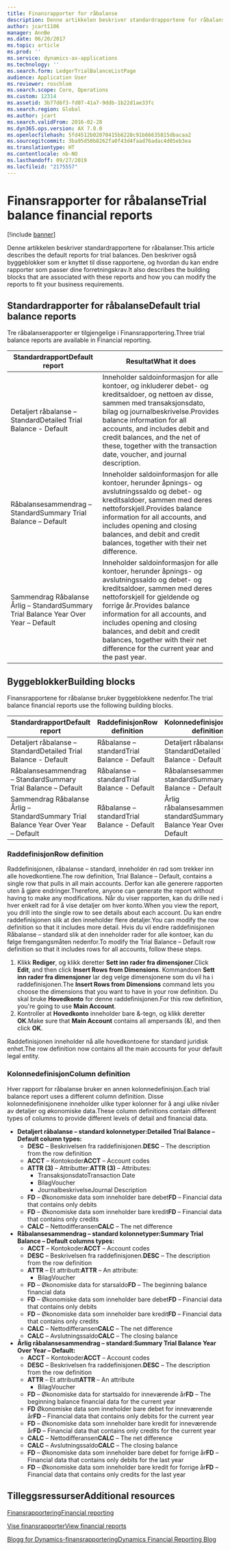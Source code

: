 ```yaml
---
title: Finansrapporter for råbalanse
description: Denne artikkelen beskriver standardrapportene for råbalanser. Den beskriver også byggeblokker som er knyttet til disse rapportene, og hvordan du kan endre rapporter som passer dine forretningskrav.
author: jcart1106
manager: AnnBe
ms.date: 06/20/2017
ms.topic: article
ms.prod: ''
ms.service: dynamics-ax-applications
ms.technology: ''
ms.search.form: LedgerTrialBalanceListPage
audience: Application User
ms.reviewer: roschlom
ms.search.scope: Core, Operations
ms.custom: 12314
ms.assetid: 3b77d6f3-fd07-41a7-9ddb-1b22d1ae33fc
ms.search.region: Global
ms.author: jcart
ms.search.validFrom: 2016-02-28
ms.dyn365.ops.version: AX 7.0.0
ms.openlocfilehash: 5fd4512b02070415b6228c91b66635815dbacaa2
ms.sourcegitcommit: 3ba95d50b8262fa0f43d4faad76adac4d05eb3ea
ms.translationtype: HT
ms.contentlocale: nb-NO
ms.lasthandoff: 09/27/2019
ms.locfileid: "2175557"
---
```

# <a name="trial-balance-financial-reports"></a><span data-ttu-id="da0f3-104">Finansrapporter for råbalanse</span><span class="sxs-lookup"><span data-stu-id="da0f3-104">Trial balance financial reports</span></span>

[!include [banner](../includes/banner.md)]

<span data-ttu-id="da0f3-105">Denne artikkelen beskriver standardrapportene for råbalanser.</span><span class="sxs-lookup"><span data-stu-id="da0f3-105">This article describes the default reports for trial balances.</span></span> <span data-ttu-id="da0f3-106">Den beskriver også byggeblokker som er knyttet til disse rapportene, og hvordan du kan endre rapporter som passer dine forretningskrav.</span><span class="sxs-lookup"><span data-stu-id="da0f3-106">It also describes the building blocks that are associated with these reports and how you can modify the reports to fit your business requirements.</span></span> 

<a name="default-trial-balance-reports"></a><span data-ttu-id="da0f3-107">Standardrapporter for råbalanse</span><span class="sxs-lookup"><span data-stu-id="da0f3-107">Default trial balance reports</span></span>
-----------------------------

<span data-ttu-id="da0f3-108">Tre råbalanserapporter er tilgjengelige i Finansrapportering.</span><span class="sxs-lookup"><span data-stu-id="da0f3-108">Three trial balance reports are available in Financial reporting.</span></span>

| <span data-ttu-id="da0f3-109">Standardrapport</span><span class="sxs-lookup"><span data-stu-id="da0f3-109">Default report</span></span>                                 | <span data-ttu-id="da0f3-110">Resultat</span><span class="sxs-lookup"><span data-stu-id="da0f3-110">What it does</span></span>                                                                                                                                                                                        |
|------------------------------------------------|-----------------------------------------------------------------------------------------------------------------------------------------------------------------------------------------------------|
| <span data-ttu-id="da0f3-111">Detaljert råbalanse – Standard</span><span class="sxs-lookup"><span data-stu-id="da0f3-111">Detailed Trial Balance - Default</span></span>               | <span data-ttu-id="da0f3-112">Inneholder saldoinformasjon for alle kontoer, og inkluderer debet- og kreditsaldoer, og nettoen av disse, sammen med transaksjonsdato, bilag og journalbeskrivelse.</span><span class="sxs-lookup"><span data-stu-id="da0f3-112">Provides balance information for all accounts, and includes debit and credit balances, and the net of these, together with the transaction date, voucher, and journal description.</span></span>                  |
| <span data-ttu-id="da0f3-113">Råbalansesammendrag – Standard</span><span class="sxs-lookup"><span data-stu-id="da0f3-113">Summary Trial Balance – Default</span></span>                | <span data-ttu-id="da0f3-114">Inneholder saldoinformasjon for alle kontoer, herunder åpnings- og avslutningssaldo og debet- og kreditsaldoer, sammen med deres nettoforskjell.</span><span class="sxs-lookup"><span data-stu-id="da0f3-114">Provides balance information for all accounts, and includes opening and closing balances, and debit and credit balances, together with their net difference.</span></span>                                        |
| <span data-ttu-id="da0f3-115">Sammendrag Råbalanse Årlig – Standard</span><span class="sxs-lookup"><span data-stu-id="da0f3-115">Summary Trial Balance Year Over Year – Default</span></span> | <span data-ttu-id="da0f3-116">Inneholder saldoinformasjon for alle kontoer, herunder åpnings- og avslutningssaldo og debet- og kreditsaldoer, sammen med deres nettoforskjell for gjeldende og forrige år.</span><span class="sxs-lookup"><span data-stu-id="da0f3-116">Provides balance information for all accounts, and includes opening and closing balances, and debit and credit balances, together with their net difference for the current year and the past year.</span></span> |

## <a name="building-blocks"></a><span data-ttu-id="da0f3-117">Byggeblokker</span><span class="sxs-lookup"><span data-stu-id="da0f3-117">Building blocks</span></span>
<span data-ttu-id="da0f3-118">Finansrapportene for råbalanse bruker byggeblokkene nedenfor.</span><span class="sxs-lookup"><span data-stu-id="da0f3-118">The trial balance financial reports use the following building blocks.</span></span>

| <span data-ttu-id="da0f3-119">Standardrapport</span><span class="sxs-lookup"><span data-stu-id="da0f3-119">Default report</span></span>                                 | <span data-ttu-id="da0f3-120">Raddefinisjon</span><span class="sxs-lookup"><span data-stu-id="da0f3-120">Row definition</span></span>          | <span data-ttu-id="da0f3-121">Kolonnedefinisjon</span><span class="sxs-lookup"><span data-stu-id="da0f3-121">Column definition</span></span>                              |
|------------------------------------------------|-------------------------|------------------------------------------------|
| <span data-ttu-id="da0f3-122">Detaljert råbalanse – Standard</span><span class="sxs-lookup"><span data-stu-id="da0f3-122">Detailed Trial Balance - Default</span></span>               | <span data-ttu-id="da0f3-123">Råbalanse – standard</span><span class="sxs-lookup"><span data-stu-id="da0f3-123">Trial Balance - Default</span></span> | <span data-ttu-id="da0f3-124">Detaljert råbalanse – Standard</span><span class="sxs-lookup"><span data-stu-id="da0f3-124">Detailed Trial Balance - Default</span></span>               |
| <span data-ttu-id="da0f3-125">Råbalansesammendrag – Standard</span><span class="sxs-lookup"><span data-stu-id="da0f3-125">Summary Trial Balance – Default</span></span>                | <span data-ttu-id="da0f3-126">Råbalanse – standard</span><span class="sxs-lookup"><span data-stu-id="da0f3-126">Trial Balance - Default</span></span> | <span data-ttu-id="da0f3-127">Råbalansesammendrag – standard</span><span class="sxs-lookup"><span data-stu-id="da0f3-127">Summary Trial Balance - Default</span></span>                |
| <span data-ttu-id="da0f3-128">Sammendrag Råbalanse Årlig – Standard</span><span class="sxs-lookup"><span data-stu-id="da0f3-128">Summary Trial Balance Year Over Year – Default</span></span> | <span data-ttu-id="da0f3-129">Råbalanse – standard</span><span class="sxs-lookup"><span data-stu-id="da0f3-129">Trial Balance - Default</span></span> | <span data-ttu-id="da0f3-130">Årlig råbalansesammendrag – standard</span><span class="sxs-lookup"><span data-stu-id="da0f3-130">Summary Trial Balance Year Over Year - Default</span></span> |

### <a name="row-definition"></a><span data-ttu-id="da0f3-131">Raddefinisjon</span><span class="sxs-lookup"><span data-stu-id="da0f3-131">Row definition</span></span>

<span data-ttu-id="da0f3-132">Raddefinisjonen, råbalanse – standard, inneholder én rad som trekker inn alle hovedkontiene.</span><span class="sxs-lookup"><span data-stu-id="da0f3-132">The row definition, Trial Balance – Default, contains a single row that pulls in all main accounts.</span></span> <span data-ttu-id="da0f3-133">Derfor kan alle generere rapporten uten å gjøre endringer.</span><span class="sxs-lookup"><span data-stu-id="da0f3-133">Therefore, anyone can generate the report without having to make any modifications.</span></span> <span data-ttu-id="da0f3-134">Når du viser rapporten, kan du drille ned i hver enkelt rad for å vise detaljer om hver konto.</span><span class="sxs-lookup"><span data-stu-id="da0f3-134">When you view the report, you drill into the single row to see details about each account.</span></span> <span data-ttu-id="da0f3-135">Du kan endre raddefinisjonen slik at den inneholder flere detaljer.</span><span class="sxs-lookup"><span data-stu-id="da0f3-135">You can modify the row definition so that it includes more detail.</span></span> <span data-ttu-id="da0f3-136">Hvis du vil endre raddefinisjonen Råbalanse – standard slik at den inneholder rader for alle kontoer, kan du følge fremgangsmåten nedenfor.</span><span class="sxs-lookup"><span data-stu-id="da0f3-136">To modify the Trial Balance – Default row definition so that it includes rows for all accounts, follow these steps.</span></span>

1.  <span data-ttu-id="da0f3-137">Klikk **Rediger**, og klikk deretter **Sett inn rader fra dimensjoner**.</span><span class="sxs-lookup"><span data-stu-id="da0f3-137">Click **Edit**, and then click **Insert Rows from Dimensions**.</span></span> <span data-ttu-id="da0f3-138">Kommandoen **Sett inn rader fra dimensjoner** lar deg velge dimensjonene som du vil ha i raddefinisjonen.</span><span class="sxs-lookup"><span data-stu-id="da0f3-138">The **Insert Rows from Dimensions** command lets you choose the dimensions that you want to have in your row definition.</span></span> <span data-ttu-id="da0f3-139">Du skal bruke **Hovedkonto** for denne raddefinisjonen.</span><span class="sxs-lookup"><span data-stu-id="da0f3-139">For this row definition, you're going to use **Main Account**.</span></span>
2.  <span data-ttu-id="da0f3-140">Kontroller at **Hovedkonto** inneholder bare &-tegn, og klikk deretter **OK**.</span><span class="sxs-lookup"><span data-stu-id="da0f3-140">Make sure that **Main Account** contains all ampersands (&), and then click **OK**.</span></span>

<span data-ttu-id="da0f3-141">Raddefinisjonen inneholder nå alle hovedkontoene for standard juridisk enhet.</span><span class="sxs-lookup"><span data-stu-id="da0f3-141">The row definition now contains all the main accounts for your default legal entity.</span></span>

### <a name="column-definition"></a><span data-ttu-id="da0f3-142">Kolonnedefinisjon</span><span class="sxs-lookup"><span data-stu-id="da0f3-142">Column definition</span></span>

<span data-ttu-id="da0f3-143">Hver rapport for råbalanse bruker en annen kolonnedefinisjon.</span><span class="sxs-lookup"><span data-stu-id="da0f3-143">Each trial balance report uses a different column definition.</span></span> <span data-ttu-id="da0f3-144">Disse kolonnedefinisjonene inneholder ulike typer kolonner for å angi ulike nivåer av detaljer og økonomiske data.</span><span class="sxs-lookup"><span data-stu-id="da0f3-144">These column definitions contain different types of columns to provide different levels of detail and financial data.</span></span>

-   <span data-ttu-id="da0f3-145">**Detaljert råbalanse – standard kolonnetyper:**</span><span class="sxs-lookup"><span data-stu-id="da0f3-145">**Detailed Trial Balance – Default column types:**</span></span>
    -   <span data-ttu-id="da0f3-146">**DESC** – Beskrivelsen fra raddefinisjonen.</span><span class="sxs-lookup"><span data-stu-id="da0f3-146">**DESC** – The description from the row definition</span></span>
    -   <span data-ttu-id="da0f3-147">**ACCT** – Kontokoder</span><span class="sxs-lookup"><span data-stu-id="da0f3-147">**ACCT** – Account codes</span></span>
    -   <span data-ttu-id="da0f3-148">**ATTR (3)** – Attributter:</span><span class="sxs-lookup"><span data-stu-id="da0f3-148">**ATTR (3)** – Attributes:</span></span>
        -   <span data-ttu-id="da0f3-149">Transaksjonsdato</span><span class="sxs-lookup"><span data-stu-id="da0f3-149">Transaction Date</span></span>
        -   <span data-ttu-id="da0f3-150">Bilag</span><span class="sxs-lookup"><span data-stu-id="da0f3-150">Voucher</span></span>
        -   <span data-ttu-id="da0f3-151">Journalbeskrivelse</span><span class="sxs-lookup"><span data-stu-id="da0f3-151">Journal Description</span></span>
    -   <span data-ttu-id="da0f3-152">**FD** – Økonomiske data som inneholder bare debet</span><span class="sxs-lookup"><span data-stu-id="da0f3-152">**FD** – Financial data that contains only debits</span></span>
    -   <span data-ttu-id="da0f3-153">**FD** – Økonomiske data som inneholder bare kredit</span><span class="sxs-lookup"><span data-stu-id="da0f3-153">**FD** – Financial data that contains only credits</span></span>
    -   <span data-ttu-id="da0f3-154">**CALC** – Nettodifferansen</span><span class="sxs-lookup"><span data-stu-id="da0f3-154">**CALC** – The net difference</span></span>
-   <span data-ttu-id="da0f3-155">**Råbalansesammendrag – standard kolonnetyper:**</span><span class="sxs-lookup"><span data-stu-id="da0f3-155">**Summary Trial Balance – Default columns types:**</span></span>
    -   <span data-ttu-id="da0f3-156">**ACCT** – Kontokoder</span><span class="sxs-lookup"><span data-stu-id="da0f3-156">**ACCT** – Account codes</span></span>
    -   <span data-ttu-id="da0f3-157">**DESC** – Beskrivelsen fra raddefinisjonen.</span><span class="sxs-lookup"><span data-stu-id="da0f3-157">**DESC** – The description from the row definition</span></span>
    -   <span data-ttu-id="da0f3-158">**ATTR** – Et attributt:</span><span class="sxs-lookup"><span data-stu-id="da0f3-158">**ATTR** – An attribute:</span></span>
        -   <span data-ttu-id="da0f3-159">Bilag</span><span class="sxs-lookup"><span data-stu-id="da0f3-159">Voucher</span></span>
    -   <span data-ttu-id="da0f3-160">**FD** – Økonomiske data for starsaldo</span><span class="sxs-lookup"><span data-stu-id="da0f3-160">**FD** – The beginning balance financial data</span></span>
    -   <span data-ttu-id="da0f3-161">**FD** – Økonomiske data som inneholder bare debet</span><span class="sxs-lookup"><span data-stu-id="da0f3-161">**FD** – Financial data that contains only debits</span></span>
    -   <span data-ttu-id="da0f3-162">**FD** – Økonomiske data som inneholder bare kredit</span><span class="sxs-lookup"><span data-stu-id="da0f3-162">**FD** – Financial data that contains only credits</span></span>
    -   <span data-ttu-id="da0f3-163">**CALC** – Nettodifferansen</span><span class="sxs-lookup"><span data-stu-id="da0f3-163">**CALC** – The net difference</span></span>
    -   <span data-ttu-id="da0f3-164">**CALC** – Avslutningssaldo</span><span class="sxs-lookup"><span data-stu-id="da0f3-164">**CALC** – The closing balance</span></span>
-   <span data-ttu-id="da0f3-165">**Årlig råbalansesammendrag – standard:**</span><span class="sxs-lookup"><span data-stu-id="da0f3-165">**Summary Trial Balance Year Over Year – Default:**</span></span>
    -   <span data-ttu-id="da0f3-166">**ACCT** – Kontokoder</span><span class="sxs-lookup"><span data-stu-id="da0f3-166">**ACCT** – Account codes</span></span>
    -   <span data-ttu-id="da0f3-167">**DESC** – Beskrivelsen fra raddefinisjonen.</span><span class="sxs-lookup"><span data-stu-id="da0f3-167">**DESC** – The description from the row definition</span></span>
    -   <span data-ttu-id="da0f3-168">**ATTR** – Et attributt</span><span class="sxs-lookup"><span data-stu-id="da0f3-168">**ATTR** – An attribute</span></span>
        -   <span data-ttu-id="da0f3-169">Bilag</span><span class="sxs-lookup"><span data-stu-id="da0f3-169">Voucher</span></span>
    -   <span data-ttu-id="da0f3-170">**FD** – Økonomiske data for startsaldo for inneværende år</span><span class="sxs-lookup"><span data-stu-id="da0f3-170">**FD** – The beginning balance financial data for the current year</span></span>
    -   <span data-ttu-id="da0f3-171">**FD** Økonomiske data som inneholder bare debet for inneværende år</span><span class="sxs-lookup"><span data-stu-id="da0f3-171">**FD** – Financial data that contains only debits for the current year</span></span>
    -   <span data-ttu-id="da0f3-172">**FD** – Økonomiske data som inneholder bare kredit for inneværende år</span><span class="sxs-lookup"><span data-stu-id="da0f3-172">**FD** – Financial data that contains only credits for the current year</span></span>
    -   <span data-ttu-id="da0f3-173">**CALC** – Nettodifferansen</span><span class="sxs-lookup"><span data-stu-id="da0f3-173">**CALC** – The net difference</span></span>
    -   <span data-ttu-id="da0f3-174">**CALC** – Avslutningssaldo</span><span class="sxs-lookup"><span data-stu-id="da0f3-174">**CALC** – The closing balance</span></span>
    -   <span data-ttu-id="da0f3-175">**FD** – Økonomiske data som inneholder bare debet for forrige år</span><span class="sxs-lookup"><span data-stu-id="da0f3-175">**FD** – Financial data that contains only debits for the last year</span></span>
    -   <span data-ttu-id="da0f3-176">**FD** – Økonomiske data som inneholder bare kredit for forrige år</span><span class="sxs-lookup"><span data-stu-id="da0f3-176">**FD** – Financial data that contains only credits for the last year</span></span>



<a name="additional-resources"></a><span data-ttu-id="da0f3-177">Tilleggsressurser</span><span class="sxs-lookup"><span data-stu-id="da0f3-177">Additional resources</span></span>
--------

[<span data-ttu-id="da0f3-178">Finansrapportering</span><span class="sxs-lookup"><span data-stu-id="da0f3-178">Financial reporting</span></span>](financial-reporting-getting-started.md)

[<span data-ttu-id="da0f3-179">Vise finansrapporter</span><span class="sxs-lookup"><span data-stu-id="da0f3-179">View financial reports</span></span>](view-financial-reports.md)

[<span data-ttu-id="da0f3-180">Blogg for Dynamics-finansrapportering</span><span class="sxs-lookup"><span data-stu-id="da0f3-180">Dynamics Financial Reporting Blog</span></span>](https://blogs.msdn.com/b/dynamics_financial_reporting/)



